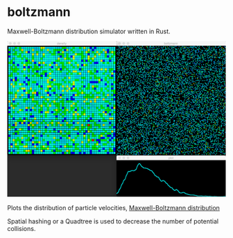 # boltzmann
Maxwell-Boltzmann distribution simulator written in Rust.

![screenshot](screenshot3.png)

Plots the distribution of particle velocities, [Maxwell-Boltzmann distribution](https://en.wikipedia.org/wiki/Maxwell%E2%80%93Boltzmann_distribution) 

Spatial hashing or a Quadtree is used to decrease the number of potential collisions.
